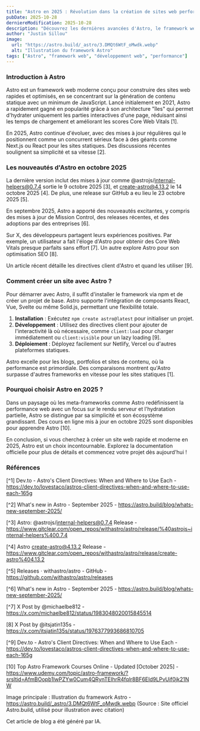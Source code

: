 ```yaml
---
title: "Astro en 2025 : Révolution dans la création de sites web performants"
pubDate: 2025-10-28
derniereModification: 2025-10-28
description: "Découvrez les dernières avancées d'Astro, le framework web qui transforme la création de sites statiques avec une performance inégalée."
author: "Justin Sillou"
image:
  url: "https://astro.build/_astro/3.DMQt6WtF_oMwdk.webp"
  alt: "Illustration du framework Astro"
tags: ["Astro", "framework web", "développement web", "performance"]
---
```


### Introduction à Astro

Astro est un framework web moderne conçu pour construire des sites web rapides et optimisés, en se concentrant sur la génération de contenu statique avec un minimum de JavaScript. Lancé initialement en 2021, Astro a rapidement gagné en popularité grâce à son architecture "îles" qui permet d'hydrater uniquement les parties interactives d'une page, réduisant ainsi les temps de chargement et améliorant les scores Core Web Vitals [1].

En 2025, Astro continue d'évoluer, avec des mises à jour régulières qui le positionnent comme un concurrent sérieux face à des géants comme Next.js ou React pour les sites statiques. Des discussions récentes soulignent sa simplicité et sa vitesse [2].

### Les nouveautés d'Astro en octobre 2025

La dernière version inclut des mises à jour comme @astrojs/internal-helpers@0.7.4 sortie le 9 octobre 2025 [3], et create-astro@4.13.2 le 14 octobre 2025 [4]. De plus, une release sur GitHub a eu lieu le 23 octobre 2025 [5].

En septembre 2025, Astro a apporté des nouveautés excitantes, y compris des mises à jour de Mission Control, des releases récentes, et des adoptions par des entreprises [6].

Sur X, des développeurs partagent leurs expériences positives. Par exemple, un utilisateur a fait l'éloge d'Astro pour obtenir des Core Web Vitals presque parfaits sans effort [7]. Un autre explore Astro pour son optimisation SEO [8].

Un article récent détaille les directives client d'Astro et quand les utiliser [9].

### Comment créer un site avec Astro ?

Pour démarrer avec Astro, il suffit d'installer le framework via npm et de créer un projet de base. Astro supporte l'intégration de composants React, Vue, Svelte ou même Solid.js, permettant une flexibilité totale.

1. **Installation** : Exécutez `npm create astro@latest` pour initialiser un projet.
2. **Développement** : Utilisez des directives client pour ajouter de l'interactivité là où nécessaire, comme `client:load` pour charger immédiatement ou `client:visible` pour un lazy loading [9].
3. **Déploiement** : Déployez facilement sur Netlify, Vercel ou d'autres plateformes statiques.

Astro excelle pour les blogs, portfolios et sites de contenu, où la performance est primordiale. Des comparaisons montrent qu'Astro surpasse d'autres frameworks en vitesse pour les sites statiques [1].

### Pourquoi choisir Astro en 2025 ?

Dans un paysage où les meta-frameworks comme Astro redéfinissent la performance web avec un focus sur le rendu serveur et l'hydratation partielle, Astro se distingue par sa simplicité et son écosystème grandissant. Des cours en ligne mis à jour en octobre 2025 sont disponibles pour apprendre Astro [10].

En conclusion, si vous cherchez à créer un site web rapide et moderne en 2025, Astro est un choix incontournable. Explorez la documentation officielle pour plus de détails et commencez votre projet dès aujourd'hui !

### Références

[^1] Dev.to - Astro's Client Directives: When and Where to Use Each - https://dev.to/lovestaco/astros-client-directives-when-and-where-to-use-each-165g

[^2] What's new in Astro - September 2025 - https://astro.build/blog/whats-new-september-2025/

[^3] Astro: @astrojs/internal-helpers@0.7.4 Release - https://www.gitclear.com/open_repos/withastro/astro/release/%40astrojs~internal-helpers%400.7.4

[^4] Astro create-astro@4.13.2 Release - https://www.gitclear.com/open_repos/withastro/astro/release/create-astro%404.13.2

[^5] Releases · withastro/astro - GitHub - https://github.com/withastro/astro/releases

[^6] What's new in Astro - September 2025 - https://astro.build/blog/whats-new-september-2025/

[^7] X Post by @michaelbe812 - https://x.com/michaelbe812/status/1983048020015845514

[8] X Post by @itsjatin135s - https://x.com/itsjatin135s/status/1976377993686810705

[^9] Dev.to - Astro's Client Directives: When and Where to Use Each - https://dev.to/lovestaco/astros-client-directives-when-and-where-to-use-each-165g

[10] Top Astro Framework Courses Online - Updated [October 2025] - https://www.udemy.com/topic/astro-framework/?srsltid=AfmBOopb1lwPZYw0Cum4QRynTEIhrR4fqlr8BF6EId9LPvUif0jk21NW

Image principale : Illustration du framework Astro - https://astro.build/_astro/3.DMQt6WtF_oMwdk.webp (Source : Site officiel Astro.build, utilisé pour illustration avec citation)

Cet article de blog a été généré par IA.
